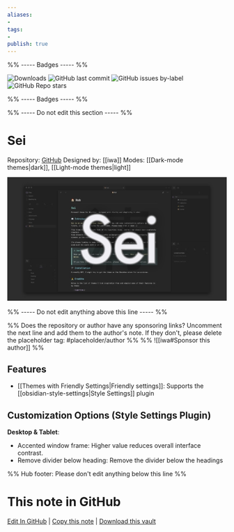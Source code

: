 ```yaml
---
aliases:
- 
tags: 
- 
publish: true
---
```


%% ----- Badges ----- %%

![Downloads](https://img.shields.io/badge/downloads-1956-573E7A?style=for-the-badge&logo=)
![GitHub last commit](https://img.shields.io/github/last-commit/iwa/Sei?color=573E7A&label=last%20update&logo=github&style=for-the-badge)
![GitHub issues by-label](https://img.shields.io/github/issues/iwa/Sei/help%20wanted?color=573E7A&logo=github&style=for-the-badge) 
![GitHub Repo stars](https://img.shields.io/github/stars/iwa/Sei?color=573E7A&logo=github&style=for-the-badge)

%% ----- Badges ----- %%

%% ----- Do not edit this section ----- %%

# Sei

Repository: [GitHub](https://github.com/iwa/Sei)
Designed by: [[iwa]]
Modes: [[Dark-mode themes|dark]], [[Light-mode themes|light]]



![screenshot](https://github.com/iwa/Sei/raw/HEAD/assets/thumbnail.jpg)

%% ----- Do not edit anything above this line ----- %% 

%% Does the repository or author have any sponsoring links? Uncomment the next line and add them to the author's note. If they don't, please delete the placeholder tag: #placeholder/author %%
%% ![[iwa#Sponsor this author]] %%


## Features

- [[Themes with Friendly Settings|Friendly settings]]: Supports the [[obsidian-style-settings|Style Settings]] plugin

## Customization Options (Style Settings Plugin) 

**Desktop & Tablet**: 
- Accented window frame: Higher value reduces overall interface contrast.
- Remove divider below heading: Remove the divider below the headings


%% Hub footer: Please don't edit anything below this line %%

# This note in GitHub

<span class="git-footer">[Edit In GitHub](https://github.dev/obsidian-community/obsidian-hub/blob/main/02%20-%20Community%20Expansions/02.05%20All%20Community%20Expansions/Themes/Sei.md "git-hub-edit-note") | [Copy this note](https://raw.githubusercontent.com/obsidian-community/obsidian-hub/main/02%20-%20Community%20Expansions/02.05%20All%20Community%20Expansions/Themes/Sei.md "git-hub-copy-note") | [Download this vault](https://github.com/obsidian-community/obsidian-hub/archive/refs/heads/main.zip "git-hub-download-vault") </span>
